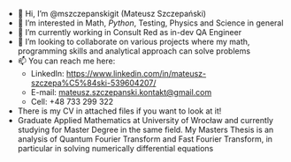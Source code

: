 - 👋 Hi, I’m @mszczepanskigit (Mateusz Szczepański)
- 👀 I’m interested in Math, *Python*, Testing, Physics and Science in general
- 🌱 I’m currently working in Consult Red as in-dev QA Engineer
- 💞️ I’m looking to collaborate on various projects where my math, programming skills and analytical approach can solve problems
- 📫 You can reach me here:
    - LinkedIn: https://www.linkedin.com/in/mateusz-szczepa%C5%84ski-539604207/
    - E-mail: mateusz.szczepanski.kontakt@gmail.com
    - Cell: +48 733 299 322
 - There is my CV in attached files if you want to look at it!
 - Graduate Applied Mathematics at University of Wrocław and currently studying for Master Degree in the same field.
    My Masters Thesis is an analysis of Quantum Fourier Transform and Fast Fourier Transform, 
    in particular in solving numerically differential equations

<!---
mszczepanskigit/mszczepanskigit is a ✨ special ✨ repository because its `README.md` (this file) appears on your GitHub profile.
You can click the Preview link to take a look at your changes.
--->
